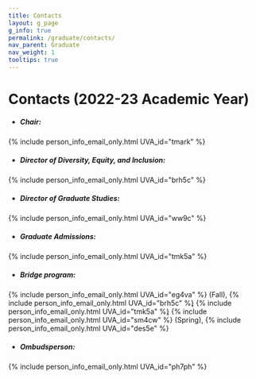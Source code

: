 ```yaml
---
title: Contacts
layout: g_page
g_info: true
permalink: /graduate/contacts/
nav_parent: Graduate
nav_weight: 1
tooltips: true
---
```


<h1 class="mb-4">Contacts (2022-23 Academic Year)</h1>

- ##### Chair:<br>
{% include person_info_email_only.html UVA_id="tmark" %}

<!-- - ##### Associate Chair:<br>
{% include person_info_email_only.html UVA_id="tmk5a" %} -->

- ##### Director of Diversity, Equity, and Inclusion:<br>
{% include person_info_email_only.html UVA_id="brh5c" %}

- ##### Director of Graduate Studies:<br>
{% include person_info_email_only.html UVA_id="ww9c" %}

- ##### Graduate Admissions:<br>
{% include person_info_email_only.html UVA_id="tmk5a" %}

- ##### Bridge program:<br>
{% include person_info_email_only.html UVA_id="eg4va" %} (Fall),
{% include person_info_email_only.html UVA_id="brh5c" %}<span style="margin-left:-4px"></span>, 
{% include person_info_email_only.html UVA_id="tmk5a" %}<span style="margin-left:-4px"></span>, 
{% include person_info_email_only.html UVA_id="sm4cw" %} (Spring),
{% include person_info_email_only.html UVA_id="des5e" %}

- ##### Ombudsperson:<br>
{% include person_info_email_only.html UVA_id="ph7ph" %}
<!-- 
- ##### Instructional Partner (to liaison with Learning Design & Technology):<br>
{% include person_info_email_only.html UVA_id="lap5r" %} -->
